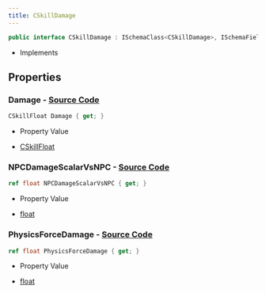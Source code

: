 ```yaml
---
title: CSkillDamage
---
```


```csharp
public interface CSkillDamage : ISchemaClass<CSkillDamage>, ISchemaField, ISchemaClass, INativeHandle
```

- Implements

## Properties

### **Damage** - [Source Code](https://github.com/swiftly-solution/swiftlys2/blob/main/managed/src/SwiftlyS2.Generated/Schemas/Interfaces/CSkillDamage.cs#L16)

```csharp
CSkillFloat Damage { get; }
```

- Property Value

- [CSkillFloat](/docs/api/shared/schemadefinitions/cskillfloat)

### **NPCDamageScalarVsNPC** - [Source Code](https://github.com/swiftly-solution/swiftlys2/blob/main/managed/src/SwiftlyS2.Generated/Schemas/Interfaces/CSkillDamage.cs#L18)

```csharp
ref float NPCDamageScalarVsNPC { get; }
```

- Property Value

- [float](https://learn.microsoft.com/dotnet/api/system.single)

### **PhysicsForceDamage** - [Source Code](https://github.com/swiftly-solution/swiftlys2/blob/main/managed/src/SwiftlyS2.Generated/Schemas/Interfaces/CSkillDamage.cs#L20)

```csharp
ref float PhysicsForceDamage { get; }
```

- Property Value

- [float](https://learn.microsoft.com/dotnet/api/system.single)

